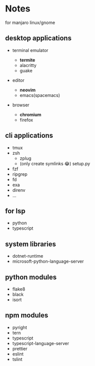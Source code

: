 Notes
====

for manjaro linux/gnome

desktop applications
---

- terminal emulator
  - **termite**
  - alacritty
  - guake

- editor
  - **neovim**
  - emacs(spacemacs)

- browser
  - **chromium**
  - firefox


cli applications
---

- tmux
- zsh
  - zplug
  - (only create symlinks 😂) setup.py
- fzf
- ripgrep
- fd
- exa
- direnv
- ...


for lsp
---

* python
* typescript

## system libraries

* dotnet-runtime
* microsoft-python-language-server

## python modules

* flake8
* black
* isort

## npm modules

* pyright
* tern
* typescript
* typescript-language-server
* prettier
* eslint
* tslint
